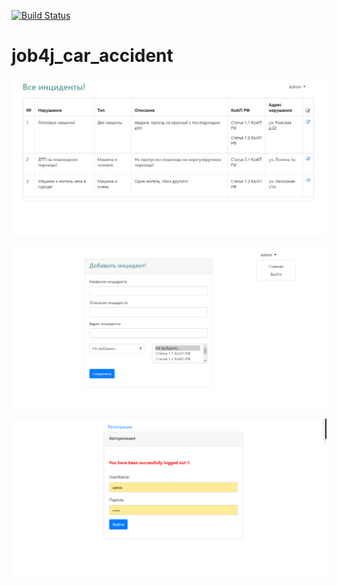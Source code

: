 [![Build Status](https://travis-ci.com/Selesito/job4j_car_accident.svg?branch=master)](https://travis-ci.com/Selesito/job4j_car_accident)
# job4j_car_accident
![alt text](https://github.com/Selesito/job4j_car_accident/blob/master/images/1.png)

![alt text](https://github.com/Selesito/job4j_car_accident/blob/master/images/2.png)

![alt text](https://github.com/Selesito/job4j_car_accident/blob/master/images/3.png)
